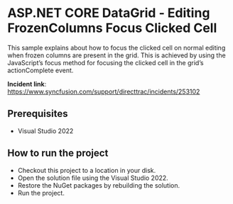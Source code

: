 # ASP.NET CORE DataGrid - Editing FrozenColumns Focus Clicked Cell

This sample explains about how to focus the clicked cell on normal editing when frozen columns are present in the grid. This is achieved by using the JavaScript’s focus method for focusing the clicked cell in the grid’s actionComplete event.

**Incident link**: https://www.syncfusion.com/support/directtrac/incidents/253102

## Prerequisites

* Visual Studio 2022

## How to run the project

* Checkout this project to a location in your disk.
* Open the solution file using the Visual Studio 2022.
* Restore the NuGet packages by rebuilding the solution.
* Run the project.